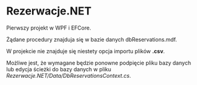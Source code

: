 # Rezerwacje.NET

Pierwszy projekt w WPF i EFCore.

Żądane procedury znajduja się w bazie danych dbReservations.mdf.

W projekcie nie znajduje się niestety opcja importu plików **.csv**.

Możliwe jest, że wymagane będzie ponowne podpięcie pliku bazy danych lub edycja ścieżki do bazy danych w pliku *Rezerwacje.NET/Data/DbReservationsContext.cs*.
